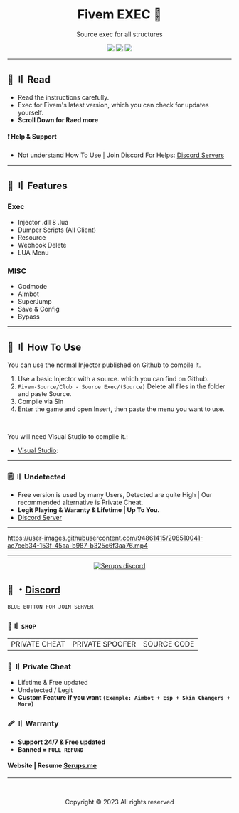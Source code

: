 <h1 align="center">
  Fivem EXEC 💉
</h1>

<p align="center">
  Source exec for all structures
</p>


  
<p align="center">
  <img src="https://img.shields.io/github/languages/top/Serups/Fivem-Source?style=flat-square"/>
  <img src="https://img.shields.io/github/last-commit/Serups/Fivem-Source?style=flat-square"/>
  <img src="https://img.shields.io/github/stars/Serups/Fivem-Source?color=5ac18e&label=Stars&style=flat-square"/>

</p>

---

## <a id="content"></a>📜 〢 Read

- Read the instructions carefully.
- Exec for Fivem's latest version, which you can check for updates yourself.
- **Scroll Down for Raed more**


#### ❗ Help & Support
- Not understand How To Use | Join Discord For Helps: [Discord Servers](https://discord.gg/2euDQqzD8Y)

---

## <a id="features"></a>🛑 〢 Features

### Exec
- Injector .dll 8 .lua 
- Dumper Scripts (All Client)
- Resource
- Webhook Delete
- LUA Menu

### MISC
- Godmode 
- Aimbot 
- SuperJump
- Save & Config
- Bypass 


---

## <a id="setup"></a> 📁 〢 How To Use

You can use the normal Injector published on Github to compile it.

1. Use a basic Injector with a source. which you can find on Github.
2. `Fivem-Source/Club - Source Exec/(Source)` Delete all files in the folder and paste Source.
3. Compile via Sln
4. Enter the game and open Insert, then paste the menu you want to use.

<br>

  
   You will need Visual Studio to compile it.:

- [Visual Studio](https://visualstudio.microsoft.com/):


---

### <a id="setup2"></a> 🗒 〢 Undetected
- Free version is used by many Users, Detected are quite High | Our recommended alternative is Private Cheat.
- **Legit Playing & Waranty & Lifetime | Up To You.**
- [Discord Server](https://discord.gg/2euDQqzD8Y) 


---


https://user-images.githubusercontent.com/94861415/208510041-ac7ceb34-153f-45aa-b987-b325c6f3aa76.mp4

--- 

  <p align="center">
    <a href="https://discord.gg/2euDQqzD8Y">
        <img title="Serups server discord" alt="Serups discord" src="https://discordapp.com/api/guilds/923947526552432731/widget.png?style=banner2"/>
    </a>
</p> 
 
## 💬 ・[Discord](https://discord.gg/2euDQqzD8Y)

`BLUE BUTTON FOR JOIN SERVER`

 ### 🛒〢 `SHOP`
 
<table>
<tr>
	<td> PRIVATE CHEAT
	<td> PRIVATE SPOOFER
	<td> SOURCE CODE
</table>

  
### 🎈 〢 Private Cheat

- Lifetime & Free updated
- Undetected / Legit
- **Custom Feature if you want `(Example: Aimbot + Esp + Skin Changers + More)`**

### 🩹 〢 Warranty

- **Support 24/7 & Free updated** 
- **Banned = `FULL REFUND`**

#### Website | Resume [Serups.me](http://Serups.me/)

---

  <br>

<p align="center">
  Copyright © 2023 All rights reserved
<br>

